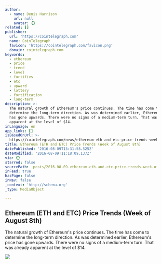 ```yaml
---
author:
  - name: Denis Harrison
    url: null
    avatar: {}
related: []
publisher:
  url: 'https://cointelegraph.com'
  name: CoinTelegraph
  favicon: 'https://cointelegraph.com/favicon.png'
  domain: cointelegraph.com
keywords:
  - ethereum
  - price
  - trend
  - level
  - fortifies
  - etc
  - upward
  - lottery
  - fortification
  - long-term
description: >-
  The natural growth of Ethereum's price continues. The time has come to
  determine the long-term direction. As was determined earlier, Ethereum's price
  has gone upwards. There were no signs of a medium-term turn. That was already
  apparent at the level of $14.
inLanguage: en
app_links: []
isBasedOnUrl: >-
  https://cointelegraph.com/news/ethereum-eth-and-etc-price-trends-week-of-august-8st
title: Ethereum (ETH and ETC) Price Trends (Week of August 8th)
datePublished: '2016-08-09T13:31:58.525Z'
dateModified: '2016-08-09T11:18:09.137Z'
via: {}
starred: false
sourcePath: _posts/2016-08-09-ethereum-eth-and-etc-price-trends-week-of-august-8th.md
inFeed: true
hasPage: false
inNav: false
_context: 'http://schema.org'
_type: MediaObject

---
```

<article style=""><h1>Ethereum (ETH and ETC) Price Trends (Week of August 8th)</h1><p>The natural growth of Ethereum's price continues. The time has come to determine the long-term direction. As was determined earlier, Ethereum's price has gone upwards. There were no signs of a medium-term turn. That was already apparent at the level of $14.</p><img src="https://lh4.googleusercontent.com/h2YLdj7GPx0OuqmOblRFgjg7ZPscjtpC-9X_plFHXp2qb9-a9e7DJr_YAClrUW0xz0w_SmMRxsi4YgbsY9q2fOQfkMiIMxfKyre99kb0M7kNeFiOQhiZqnvw_F8fga-joM_n4zHr" /></article>